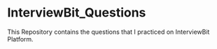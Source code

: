 # InterviewBit_Questions
This Repository contains the questions that I practiced on InterviewBit Platform.
